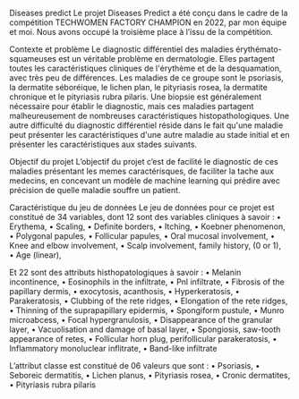 Diseases predict
Le projet Diseases Predict a été conçu dans le cadre de la compétition TECHWOMEN FACTORY CHAMPION en 2022, par mon équipe et moi. Nous avons occupé la troisième place à l’issu de la compétition.

Contexte et problème
Le diagnostic différentiel des maladies érythémato-squameuses est un véritable problème en dermatologie. Elles partagent toutes les caractéristiques cliniques de l'érythème et de la desquamation, avec très peu de différences. Les maladies de ce groupe sont le psoriasis, la dermatite séboréique, le lichen plan, le pityriasis rosea, la dermatite chronique et le pityriasis rubra pilaris. Une biopsie est généralement nécessaire pour établir le diagnostic, mais ces maladies partagent malheureusement de nombreuses caractéristiques histopathologiques. Une autre difficulté du diagnostic différentiel réside dans le fait qu'une maladie peut présenter les caractéristiques d'une autre maladie au stade initial et en présenter les caractéristiques aux stades suivants.

Objectif du projet
L’objectif du projet c’est de facilité le diagnostic de ces maladies présentant les memes caractérisques, de faciliter la tache aux medecins, en concevant un modèle de machine learning qui prédire avec précision de quelle maladie souffre un patient. 

Caractéristique du jeu de données
Le jeu de données pour ce projet est constitué de 34 variables, dont 12 sont des variables cliniques à savoir : 
•	Erythema, 
•	Scaling,
•	Definite borders, 
•	Itching, 
•	Koebner phenomenon, 
•	Polygonal papules, 
•	Follicular papules, 
•	Oral mucosal involvement,
•	Knee and elbow involvement,
•	Scalp involvement, family history, (0 or 1),  
•	Age (linear), 

Et 22 sont des attributs histhopatologiques à savoir : 
•	Melanin incontinence, 
•	Eosinophils in the infiltrate, 
•	Pnl infiltrate, 
•	Fibrosis of the papillary dermis,
•	 exocytosis, acanthosis, 
•	Hyperkeratosis, 
•	Parakeratosis, 
•	Clubbing of the rete ridges, 
•	Elongation of the rete ridges, 
•	Thinning of the suprapapillary epidermis, 
•	Spongiform pustule, 
•	Munro microabcess, 
•	Focal hypergranulosis, 
•	Disappearance of the granular layer, 
•	Vacuolisation and damage of basal layer, 
•	Spongiosis, saw-tooth appearance of retes, 
•	Follicular horn plug, perifollicular parakeratosis, 
•	Inflammatory monoluclear inflitrate, 
•	Band-like infiltrate

L’attribut classe est constitué de 06 valeurs que sont : 
•	Psoriasis, 
•	Seboreic dermatitis, 
•	Lichen planus, 
•	Pityriasis rosea, 
•	Cronic dermatites, 
•	Pityriasis rubra pilaris






















